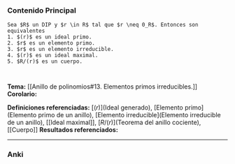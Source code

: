 ### Contenido Principal

```ad-theorem
Sea $R$ un DIP y $r \in R$ tal que $r \neq 0_R$. Entonces son equivalentes
1. $(r)$ es un ideal primo.
2. $r$ es un elemento primo.
3. $r$ es un elemento irreducible.
4. $(r)$ es un ideal maximal.
5. $R/(r)$ es un cuerpo.
```

```ad-proof


```

**Tema:** [[Anillo de polinomios#13. Elementos primos irreducibles.]]
**Corolario:**

**Definiciones referenciadas:** [$(r)$](Ideal generado), [Elemento primo](Elemento primo de un anillo), [Elemento irreducible](Elemento irreducible de un anillo), [[Ideal maximal]], [$R/(r)$](Teorema del anillo cociente), [[Cuerpo]]
**Resultados referenciados:**

---
### Anki
